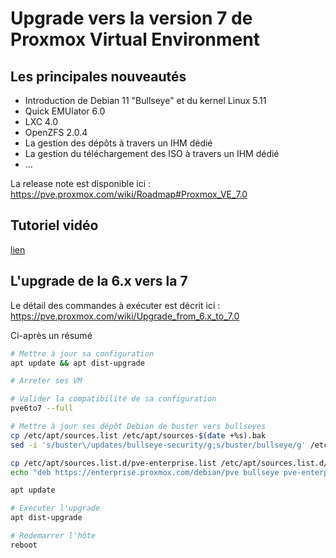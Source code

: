 # Upgrade vers la version 7 de Proxmox Virtual Environment



## Les principales nouveautés

- Introduction de Debian 11 "Bullseye" et du kernel Linux 5.11
- Quick EMUlator 6.0
- LXC 4.0
- OpenZFS 2.0.4
- La gestion des dépôts à travers un IHM dédié
- La gestion du téléchargement des ISO à travers un IHM dédié
- ...



La release note est disponible ici : https://pve.proxmox.com/wiki/Roadmap#Proxmox_VE_7.0



## Tutoriel vidéo
[lien](https://youtu.be/cfUCejR8ads)




## L'upgrade de la 6.x vers la 7

Le détail des commandes à exécuter est décrit ici : https://pve.proxmox.com/wiki/Upgrade_from_6.x_to_7.0

Ci-après un résumé

```bash
# Mettre à jour sa configuration
apt update && apt dist-upgrade

# Arreter ses VM

# Valider la compatibilité de sa configuration
pve6to7 --full

# Mettre à jour ses dépôt Debian de buster vers bullseyes
cp /etc/apt/sources.list /etc/apt/sources-$(date +%s).bak
sed -i 's/buster\/updates/bullseye-security/g;s/buster/bullseye/g' /etc/apt/sources.list

cp /etc/apt/sources.list.d/pve-enterprise.list /etc/apt/sources.list.d/pve-enterprise-$(date +%s).bak
echo "deb https://enterprise.proxmox.com/debian/pve bullseye pve-enterprise" > /etc/apt/sources.list.d/pve-enterprise.list

apt update

# Executer l'upgrade
apt dist-upgrade

# Redemarrer l'hôte
reboot
```

